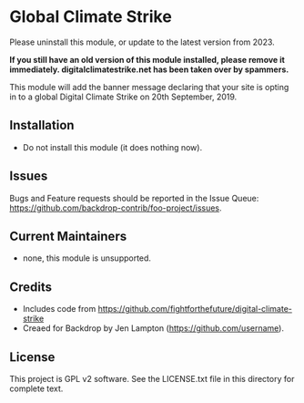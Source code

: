Global Climate Strike
=====================

Please uninstall this module, or update to the latest version from 2023.

**If you still have an old version of this module installed, please remove it immediately.
digitalclimatestrike.net has been taken over by spammers.**

This module will add the banner message declaring that your site is opting in
to a global Digital Climate Strike on 20th September, 2019.

Installation
------------

- Do not install this module (it does nothing now).

Issues
------

Bugs and Feature requests should be reported in the Issue Queue:
https://github.com/backdrop-contrib/foo-project/issues.

Current Maintainers
-------------------

- none, this module is unsupported.

Credits
-------

- Includes code from https://github.com/fightforthefuture/digital-climate-strike
- Creaed for Backdrop by Jen Lampton (https://github.com/username).

License
-------

This project is GPL v2 software. See the LICENSE.txt file in this directory for
complete text.
